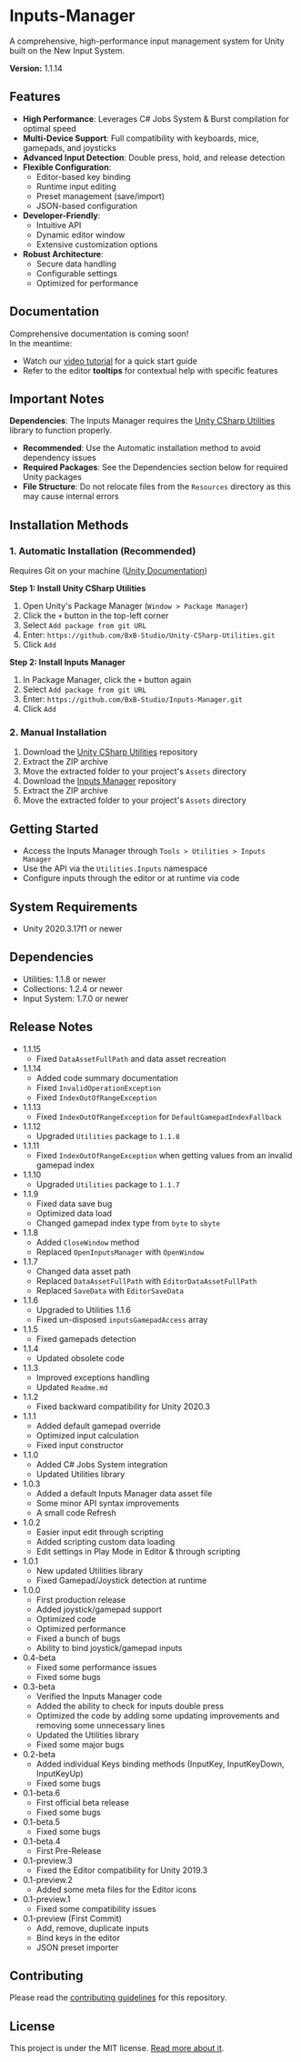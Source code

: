 # Inputs-Manager
A comprehensive, high-performance input management system for Unity built on the New Input System.

**Version:** 1.1.14

## Features
- **High Performance**: Leverages C# Jobs System & Burst compilation for optimal speed
- **Multi-Device Support**: Full compatibility with keyboards, mice, gamepads, and joysticks
- **Advanced Input Detection**: Double press, hold, and release detection
- **Flexible Configuration**:
  - Editor-based key binding
  - Runtime input editing
  - Preset management (save/import)
  - JSON-based configuration
- **Developer-Friendly**:
  - Intuitive API
  - Dynamic editor window
  - Extensive customization options
- **Robust Architecture**:
  - Secure data handling
  - Configurable settings
  - Optimized for performance

## Documentation
Comprehensive documentation is coming soon!<br/>
In the meantime:
- Watch our [video tutorial](https://youtu.be/oZlrqwAjiqQ) for a quick start guide
- Refer to the editor **tooltips** for contextual help with specific features

## Important Notes
**Dependencies**: The Inputs Manager requires the [Unity CSharp Utilities](https://www.github.com/BxB-Studio/Unity-CSharp-Utilities) library to function properly.<br/>
- **Recommended**: Use the Automatic installation method to avoid dependency issues
- **Required Packages**: See the Dependencies section below for required Unity packages
- **File Structure**: Do not relocate files from the `Resources` directory as this may cause internal errors

## Installation Methods

### 1. Automatic Installation (Recommended)
Requires Git on your machine ([Unity Documentation](https://docs.unity3d.com/Manual/upm-ui-giturl.html))

**Step 1: Install Unity CSharp Utilities**
1. Open Unity's Package Manager (`Window > Package Manager`)
2. Click the `+` button in the top-left corner
3. Select `Add package from git URL`
4. Enter: `https://github.com/BxB-Studio/Unity-CSharp-Utilities.git`
5. Click `Add`

**Step 2: Install Inputs Manager**
1. In Package Manager, click the `+` button again
2. Select `Add package from git URL`
3. Enter: `https://github.com/BxB-Studio/Inputs-Manager.git`
4. Click `Add`

### 2. Manual Installation
1. Download the [Unity CSharp Utilities](https://www.github.com/BxB-Studio/Unity-CSharp-Utilities) repository
2. Extract the ZIP archive
3. Move the extracted folder to your project's `Assets` directory
4. Download the [Inputs Manager](https://www.github.com/BxB-Studio/Inputs-Manager) repository
5. Extract the ZIP archive
6. Move the extracted folder to your project's `Assets` directory

## Getting Started
- Access the Inputs Manager through `Tools > Utilities > Inputs Manager`
- Use the API via the `Utilities.Inputs` namespace
- Configure inputs through the editor or at runtime via code

## System Requirements
- Unity 2020.3.17f1 or newer

## Dependencies
- Utilities: 1.1.8 or newer
- Collections: 1.2.4 or newer
- Input System: 1.7.0 or newer

## Release Notes
- 1.1.15
	- Fixed `DataAssetFullPath` and data asset recreation
- 1.1.14
	- Added code summary documentation
	- Fixed `InvalidOperationException`
	- Fixed `IndexOutOfRangeException`
- 1.1.13
	- Fixed `IndexOutOfRangeException` for `DefaultGamepadIndexFallback`
- 1.1.12
	- Upgraded `Utilities` package to `1.1.8`
- 1.1.11
	- Fixed `IndexOutOfRangeException` when getting values from an invalid gamepad index
- 1.1.10
	- Upgraded `Utilities` package to `1.1.7`
- 1.1.9
	- Fixed data save bug
	- Optimized data load
	- Changed gamepad index type from `byte` to `sbyte`
- 1.1.8
	- Added `CloseWindow` method
	- Replaced `OpenInputsManager` with `OpenWindow`
- 1.1.7
	- Changed data asset path
	- Replaced `DataAssetFullPath` with `EditorDataAssetFullPath`
	- Replaced `SaveData` with `EditorSaveData`
- 1.1.6
	- Upgraded to Utilities 1.1.6
	- Fixed un-disposed `inputsGamepadAccess` array
- 1.1.5
	- Fixed gamepads detection
- 1.1.4
	- Updated obsolete code
- 1.1.3
	- Improved exceptions handling
	- Updated `Readme.md`
- 1.1.2
	- Fixed backward compatibility for Unity 2020.3
- 1.1.1
	- Added default gamepad override
	- Optimized input calculation
	- Fixed input constructor
- 1.1.0
	- Added C# Jobs System integration
	- Updated Utilities library
- 1.0.3
	- Added a default Inputs Manager data asset file
	- Some minor API syntax improvements
	- A small code Refresh
- 1.0.2
	- Easier input edit through scripting
	- Added scripting custom data loading
	- Edit settings in Play Mode in Editor & through scripting
- 1.0.1
	- New updated Utilities library
	- Fixed Gamepad/Joystick detection at runtime
- 1.0.0
	- First production release
	- Added joystick/gamepad support
	- Optimized code
	- Optimized performance
	- Fixed a bunch of bugs
	- Ability to bind joystick/gamepad inputs
- 0.4-beta
	- Fixed some performance issues
	- Fixed some bugs
- 0.3-beta
	- Verified the Inputs Manager code
	- Added the ability to check for inputs double press
	- Optimized the code by adding some updating improvements and removing some unnecessary lines
	- Updated the Utilities library
	- Fixed some major bugs
- 0.2-beta
	- Added individual Keys binding methods (InputKey, InputKeyDown, InputKeyUp)
	- Fixed some bugs
- 0.1-beta.6
	- First official beta release
	- Fixed some bugs
- 0.1-beta.5
	- Fixed some bugs
- 0.1-beta.4
	- First Pre-Release
- 0.1-preview.3
	- Fixed the Editor compatibility for Unity 2019.3
- 0.1-preview.2
	- Added some meta files for the Editor icons
- 0.1-preview.1
	- Fixed some compatibility issues
- 0.1-preview (First Commit)
	- Add, remove, duplicate inputs
	- Bind keys in the editor
	- JSON preset importer

## Contributing
Please read the [contributing guidelines](https://github.com/BxB-Studio/Inputs-Manager/blob/master/CONTRIBUTING.md) for this repository.

## License
This project is under the MIT license. [Read more about it](https://github.com/BxB-Studio/Inputs-Manager/blob/master/LICENSE.md).
